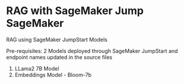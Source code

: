 # RAG with SageMaker Jump SageMaker
RAG using SageMaker JumpStart Models

Pre-requisites:
2 Models deployed through SageMaker JumpStart and endpoint names updated in the source files
1) LLama2 7B Model 
2) Embeddings Model - Bloom-7b
